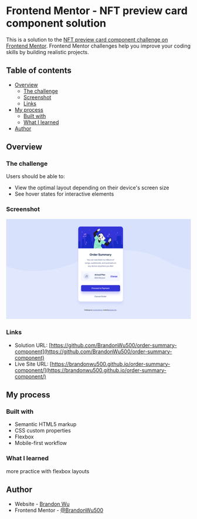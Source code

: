 # Frontend Mentor - NFT preview card component solution

This is a solution to the [NFT preview card component challenge on Frontend Mentor](https://www.frontendmentor.io/challenges/nft-preview-card-component-SbdUL_w0U). Frontend Mentor challenges help you improve your coding skills by building realistic projects.

## Table of contents

- [Overview](#overview)
  - [The challenge](#the-challenge)
  - [Screenshot](#screenshot)
  - [Links](#links)
- [My process](#my-process)
  - [Built with](#built-with)
  - [What I learned](#what-i-learned)
- [Author](#author)

## Overview

### The challenge

Users should be able to:

- View the optimal layout depending on their device's screen size
- See hover states for interactive elements

### Screenshot

![](./screenshot.png)

### Links

- Solution URL: [https://github.com/BrandonWu500/order-summary-component](https://github.com/BrandonWu500/order-summary-component)
- Live Site URL: [https://brandonwu500.github.io/order-summary-component/](https://brandonwu500.github.io/order-summary-component/)

## My process

### Built with

- Semantic HTML5 markup
- CSS custom properties
- Flexbox
- Mobile-first workflow

### What I learned

more practice with flexbox layouts

## Author

- Website - [Brandon Wu](https://github.com/BrandonWu500)
- Frontend Mentor - [@BrandonWu500](https://www.frontendmentor.io/profile/BrandonWu500)
